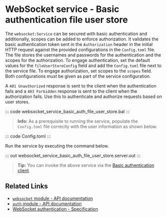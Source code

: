 # WebSocket service - Basic authentication file user store

The `websocket:Service` can be secured with basic authentication and additionally, scopes can be added to enforce authorization. It validates the basic authentication token sent in the `Authorization` header in the initial HTTP request against the provided configurations in the `Config.toml` file. The file stores the usernames and passwords for the authentication and the scopes for the authorization. To engage authentication, set the default values for the `fileUserStoreConfig` field and add the `Config.toml` file next to the service file. To engage authorization, set scopes to the `scopes` field. Both configurations must be given as part of the service configuration.

A `401 Unauthorized` response is sent to the client when the authentication fails and a `403 Forbidden` response is sent to the client when the authorization fails. Use this to authenticate and authorize requests based on user stores.

::: code websocket_service_basic_auth_file_user_store.bal :::

>**Info:** As a prerequisite to running the service, populate the `Config.toml` file correctly with the user information as shown below.

::: code Config.toml :::

Run the service by executing the command below.

::: out websocket_service_basic_auth_file_user_store.server.out :::

>**Tip:** You can invoke the above service via the [Basic authentication client](/learn/by-example/websocket-client-basic-auth).

## Related Links
- [`websocket` module - API documentation](https://lib.ballerina.io/ballerina/websocket/latest)
- [`auth` module - API documentation](https://lib.ballerina.io/ballerina/auth/latest/)
- [WebSocket authentication - Specification](/spec/websocket/#52-authentication-and-authorization)